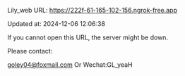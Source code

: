 Lily_web URL: https://222f-61-165-102-156.ngrok-free.app

Updated at: 2024-12-06 12:06:38

If you cannot open this URL, the server might be down.

Please contact: 

goley04@foxmail.com Or Wechat:GL_yeaH